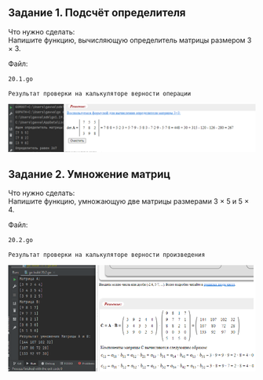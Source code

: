 ## Задание 1. Подсчёт определителя
Что нужно сделать:  
Напишите функцию, вычисляющую определитель матрицы размером 3 × 3.
  
Файл:
````
20.1.go
````

````
Результат проверки на калькуляторе верности операции  
````
![img_1.png](img_1.png)
## Задание 2. Умножение матриц
Что нужно сделать:  
Напишите функцию, умножающую две матрицы размерами 3 × 5 и 5 × 4.  

Файл:
````
20.2.go
````
````
Результат проверки на калькуляторе верности произведения  
````
![img.png](img.png)
